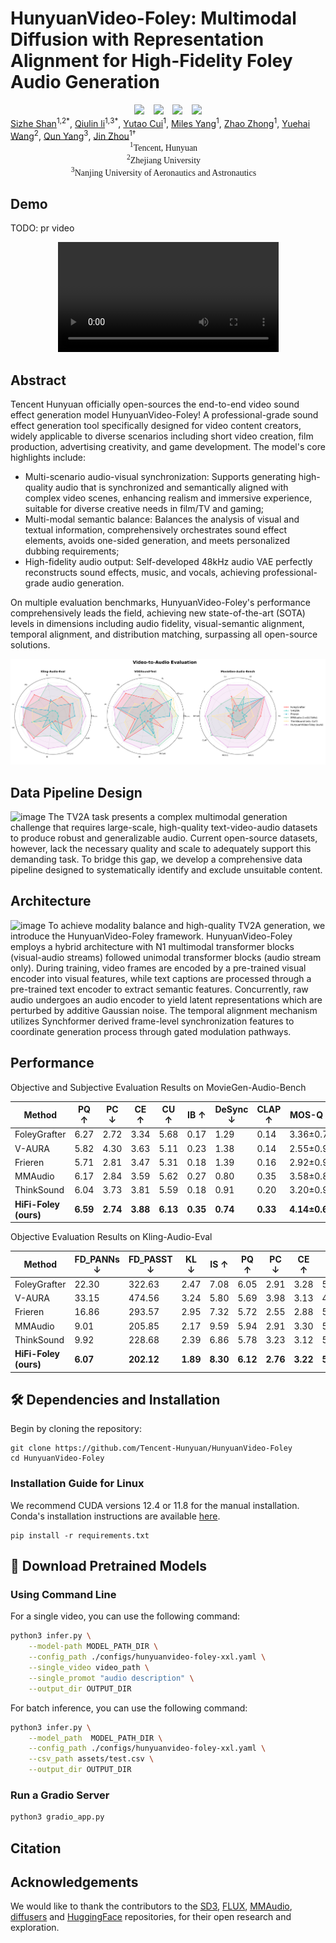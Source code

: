 # HunyuanVideo-Foley: Multimodal Diffusion with Representation Alignment for High-Fidelity Foley Audio Generation

<div align="center">
  <a href="https://szczesnys.github.io/hunyuanvideo-foley"><img src="https://img.shields.io/static/v1?label=Project&message=pages&color=green"></a> &ensp;
  <a href="https://github.com/Tencent-Hunyuan/HunyuanVideo-Foley"><img src="https://img.shields.io/static/v1?label=Code&message=Github&color=blue"></a> &ensp;
  <a href="https://arxiv.org/abs/2506.17201"><img src="https://img.shields.io/badge/arXiv-HunyuanVideoFoley-red?logo=arxiv"></a> &ensp;
  <a href="https://huggingface.co/tencent/HunyuanVideo-Foley"><img src="https://img.shields.io/badge/%F0%9F%A4%97%20_Model-Huggingface-ffc107?color=ffc107&logoColor=white"></a>
</div>

<div>
    <a href="" target="_blank">Sizhe Shan</a><sup>1,</sup><sup>2</sup><sup>*</sup>,</span>
    <a href="" target="_blank">Qiulin li</a><sup>1,</sup><sup>3</sup><sup>*</sup>, </span>
    <a href="" target="_blank">Yutao Cui</a><sup>1</sup>,</span>
    <a href="" target="_blank">Miles Yang</a><sup>1</sup>,</span>
    <a href="" target="_blank">Zhao Zhong</a><sup>1</sup>,</span>
    <a href="" target="_blank">Yuehai Wang</a><sup>2</sup>,</span>
    <a href="" target="_blank">Qun Yang</a><sup>3</sup>,</span>
    <a href="" target="_blank">Jin Zhou</a><sup>1</sup><sup>†</sup></span>
</div>

<div align="center" style="font-family: charter;">
    <sup>1</sup>Tencent, Hunyuan&emsp;
    </br>
    <sup>2</sup>Zhejiang University&emsp;
    </br>
    <sup>3</sup>Nanjing University of Aeronautics and Astronautics&emsp;
</div>


## **Demo**
TODO: pr video

<div align="center">
  <video src="https://github.com/user-attachments/assets/d8548970-4271-49eb-833d-1d346f5f31e0" width="70%"> </video>
</div>

## Abstract
Tencent Hunyuan officially open-sources the end-to-end video sound effect generation model HunyuanVideo-Foley! A professional-grade sound effect generation tool specifically designed for video content creators, widely applicable to diverse scenarios including short video creation, film production, advertising creativity, and game development.
The model's core highlights include:

* Multi-scenario audio-visual synchronization: Supports generating high-quality audio that is synchronized and semantically aligned with complex video scenes, enhancing realism and immersive experience, suitable for diverse creative needs in film/TV and gaming;
* Multi-modal semantic balance: Balances the analysis of visual and textual information, comprehensively orchestrates sound effect elements, avoids one-sided generation, and meets personalized dubbing requirements;
* High-fidelity audio output: Self-developed 48kHz audio VAE perfectly reconstructs sound effects, music, and vocals, achieving professional-grade audio generation.

On multiple evaluation benchmarks, HunyuanVideo-Foley's performance comprehensively leads the field, achieving new state-of-the-art (SOTA) levels in dimensions including audio fidelity, visual-semantic alignment, temporal alignment, and distribution matching, surpassing all open-source solutions.

![image](assets/pan_chart.png)

## Data Pipeline Design
![image](assets/data_pipeline.png)
The TV2A task presents a complex multimodal generation challenge that requires large-scale, high-quality text-video-audio datasets to produce robust and generalizable audio. Current open-source datasets, however, lack the necessary quality and scale to adequately support this demanding task. To bridge this gap, we develop a comprehensive data pipeline designed to systematically identify and exclude unsuitable content.

## Architecture
![image](assets/model_arch.png)
To achieve modality balance and high-quality TV2A generation, we introduce the HunyuanVideo-Foley framework. HunyuanVideo-Foley employs a hybrid architecture with N1 multimodal transformer blocks (visual-audio streams) followed unimodal transformer blocks (audio stream only). During training, video frames are encoded by a pre-trained visual encoder into visual features, while text captions are processed through a pre-trained text encoder to extract semantic features. Concurrently, raw audio undergoes an audio encoder to yield latent representations which are perturbed by additive Gaussian noise. The temporal alignment mechanism utilizes Synchformer derived frame-level synchronization features to coordinate generation process through gated modulation pathways.


## Performance

Objective and Subjective Evaluation Results on MovieGen-Audio-Bench

| Method | PQ ↑ | PC ↓ | CE ↑ | CU ↑ | IB ↑ | DeSync ↓ | CLAP ↑ | MOS-Q ↑ | MOS-S ↑ | MOS-T ↑ |
|--------|------|------|------|------|------|----------|---------|----------|----------|----------|
| FoleyGrafter | 6.27 | 2.72 | 3.34 | 5.68 | 0.17 | 1.29 | 0.14 | 3.36±0.78 | 3.54±0.88 | 3.46±0.95 |
| V-AURA | 5.82 | 4.30 | 3.63 | 5.11 | 0.23 | 1.38 | 0.14 | 2.55±0.97 | 2.60±1.20 | 2.70±1.37 |
| Frieren | 5.71 | 2.81 | 3.47 | 5.31 | 0.18 | 1.39 | 0.16 | 2.92±0.95 | 2.76±1.20 | 2.94±1.26 |
| MMAudio | 6.17 | 2.84 | 3.59 | 5.62 | 0.27 | 0.80 | 0.35 | 3.58±0.84 | 3.63±1.00 | 3.47±1.03 |
| ThinkSound | 6.04 | 3.73 | 3.81 | 5.59 | 0.18 | 0.91 | 0.20 | 3.20±0.97 | 3.01±1.04 | 3.02±1.08 |
| **HiFi-Foley (ours)** | **6.59** | **2.74** | **3.88** | **6.13** | **0.35** | **0.74** | **0.33** | **4.14±0.68** | **4.12±0.77** | **4.15±0.75** |


Objective Evaluation Results on Kling-Audio-Eval

| Method | FD_PANNs ↓ | FD_PASST ↓ | KL ↓ | IS ↑ | PQ ↑ | PC ↓ | CE ↑ | CU ↑ | IB ↑ | DeSync ↓ | CLAP ↑ |
|--------|------------|------------|------|------|------|------|------|------|------|----------|---------|
| FoleyGrafter | 22.30 | 322.63 | 2.47 | 7.08 | 6.05 | 2.91 | 3.28 | 5.44 | 0.22 | 1.23 | 0.22 |
| V-AURA | 33.15 | 474.56 | 3.24 | 5.80 | 5.69 | 3.98 | 3.13 | 4.83 | 0.25 | 0.86 | 0.13 |
| Frieren | 16.86 | 293.57 | 2.95 | 7.32 | 5.72 | 2.55 | 2.88 | 5.10 | 0.21 | 0.86 | 0.16 |
| MMAudio | 9.01 | 205.85 | 2.17 | 9.59 | 5.94 | 2.91 | 3.30 | 5.39 | 0.30 | 0.56 | 0.27 |
| ThinkSound | 9.92 | 228.68 | 2.39 | 6.86 | 5.78 | 3.23 | 3.12 | 5.11 | 0.22 | 0.67 | 0.22 |
| **HiFi-Foley (ours)** | **6.07** | **202.12** | **1.89** | **8.30** | **6.12** | **2.76** | **3.22** | **5.53** | **0.38** | **0.54** | **0.24** |



## 🛠️ Dependencies and Installation

Begin by cloning the repository:
```shell
git clone https://github.com/Tencent-Hunyuan/HunyuanVideo-Foley
cd HunyuanVideo-Foley
```

### Installation Guide for Linux
We recommend CUDA versions 12.4 or 11.8 for the manual installation.
Conda's installation instructions are available [here](https://docs.anaconda.com/free/miniconda/index.html).

```shell
pip install -r requirements.txt
```


## 🧱 Download Pretrained Models
<!-- The details of download pretrained models are shown [here](ckpts/README.md). -->


### Using Command Line

For a single video, you can use the following command:

```bash
python3 infer.py \
    --model-path MODEL_PATH_DIR \
    --config_path ./configs/hunyuanvideo-foley-xxl.yaml \
    --single_video video_path \
    --single_promot "audio description" \
    --output_dir OUTPUT_DIR
```

For batch inference, you can use the following command:

```bash
python3 infer.py \
    --model_path  MODEL_PATH_DIR \
    --config_path ./configs/hunyuanvideo-foley-xxl.yaml \
    --csv_path assets/test.csv \
    --output_dir OUTPUT_DIR
```


### Run a Gradio Server

```bash
python3 gradio_app.py
```

## Citation

## Acknowledgements

We would like to thank the contributors to the [SD3](https://huggingface.co/stabilityai/stable-diffusion-3-medium), [FLUX](https://github.com/black-forest-labs/flux), [MMAudio](https://github.com/hkchengrex/MMAudio), [diffusers](https://github.com/huggingface/diffusers) and [HuggingFace](https://huggingface.co) repositories, for their open research and exploration.
